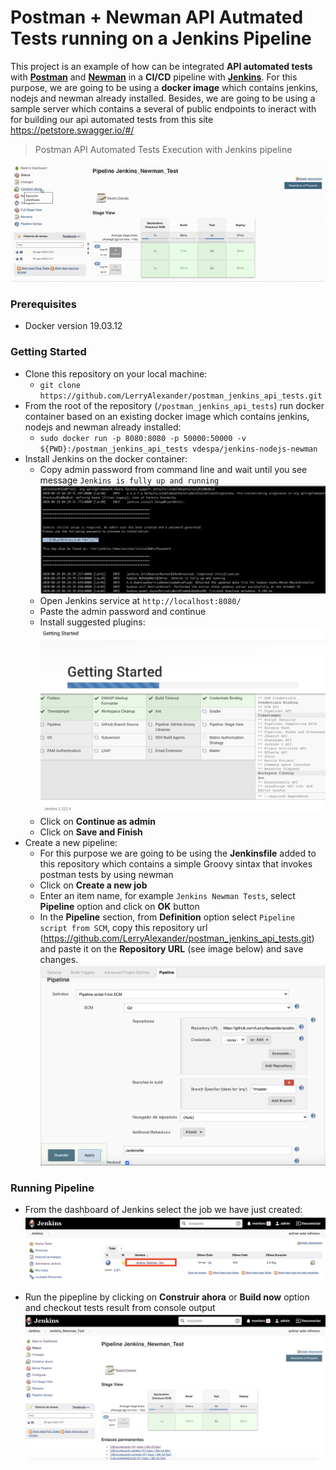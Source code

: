 # Postman + Newman API Autmated Tests running on a Jenkins Pipeline
This project is an example of how can be integrated **API automated tests** with **[Postman](https://www.postman.com/automated-testing/)** and **[Newman](https://learning.postman.com/docs/running-collections/using-newman-cli/command-line-integration-with-newman/)** in a **CI/CD** pipeline with **[Jenkins](https://www.jenkins.io/doc/book/pipeline/#declarative-pipeline-fundamentals)**. For this purpose, we are going to be using a **docker image** which contains jenkins, nodejs and newman already installed.
Besides, we are going to be using a sample server which contains a several of public endpoints to ineract with for building our api automated tests from this site https://petstore.swagger.io/#/

> Postman API Automated Tests Execution with Jenkins pipeline
  
  ![](images/jenkins-job-execution-2.gif)

### Prerequisites
  - Docker version 19.03.12

### Getting Started
  - Clone this repository on your local machine:
    - `git clone https://github.com/LerryAlexander/postman_jenkins_api_tests.git`
  - From the root of the repository (`/postman_jenkins_api_tests`) run docker container based on an existing docker image which contains jenkins, nodejs and newman already installed: 
    - `sudo docker run -p 8080:8080 -p 50000:50000 -v ${PWD}:/postman_jenkins_api_tests vdespa/jenkins-nodejs-newman`
  - Install Jenkins on the docker container:
    - Copy admin password from command line and wait until you see message `Jenkins is fully up and running`
    ![](images/docker_jenkins_installation_getting_admin_password_up_and_running.png)
    - Open Jenkins service at `http://localhost:8080/`
    - Paste the admin password and continue
    - Install suggested plugins:
    ![](images/docker_jenkins_plugin_installation.png)
    - Click on **Continue as admin**
    - Click on **Save and Finish**
  - Create a new pipeline:
    - For this purpose we are going to be using the **Jenkinsfile** added to this repository which contains a simple Groovy sintax that invokes postman tests by          using newman
    - Click on **Create a new job**
    - Enter an item name, for example `Jenkins Newman Tests`, select **Pipeline** option and click on **OK** button
    - In the **Pipeline** section, from **Definition** option select `Pipeline script from SCM`, copy this repository url        (https://github.com/LerryAlexander/postman_jenkins_api_tests.git) and paste it on the **Repository URL** (see image below) and save changes.
    ![](images/pipeline_configuration.png)

### Running Pipeline
  - From the dashboard of Jenkins select the job we have just created:
  ![](images/jenkins_dashboard.png)
  
  - Run the pipepline by clicking on **Construir ahora** or **Build now** option and checkout tests result from console output
  ![](images/job_execution_dashboard.png)
  
